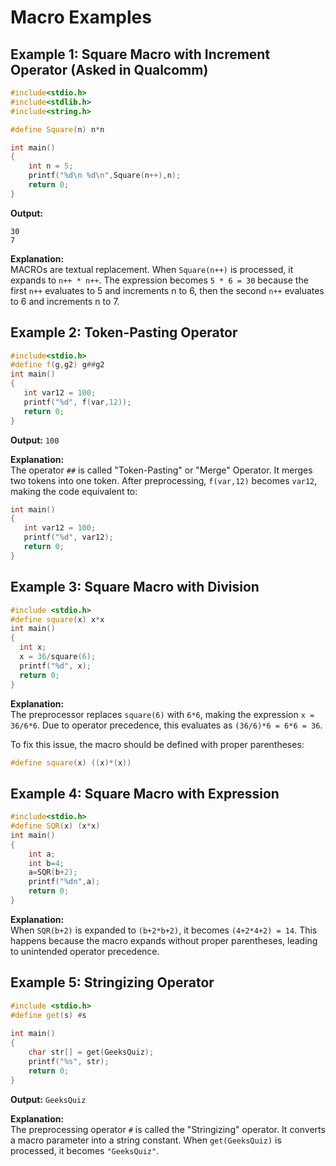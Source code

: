 # Macro Examples

## Example 1: Square Macro with Increment Operator (Asked in Qualcomm)

```cpp
#include<stdio.h>
#include<stdlib.h>
#include<string.h>

#define Square(n) n*n

int main()
{
    int n = 5;
    printf("%d\n %d\n",Square(n++),n);
    return 0;
}
```

**Output:** 
```
30
7
```

**Explanation:**  
MACROs are textual replacement. When `Square(n++)` is processed, it expands to `n++ * n++`. 
The expression becomes `5 * 6 = 30` because the first `n++` evaluates to 5 and increments n to 6, 
then the second `n++` evaluates to 6 and increments n to 7.

## Example 2: Token-Pasting Operator

```cpp
#include<stdio.h> 
#define f(g,g2) g##g2 
int main() 
{ 
   int var12 = 100; 
   printf("%d", f(var,12)); 
   return 0; 
}
```

**Output:** `100`

**Explanation:**  
The operator `##` is called "Token-Pasting" or "Merge" Operator. It merges two tokens into one token.
After preprocessing, `f(var,12)` becomes `var12`, making the code equivalent to:

```cpp
int main() 
{ 
   int var12 = 100; 
   printf("%d", var12); 
   return 0; 
}
```

## Example 3: Square Macro with Division

```cpp
#include <stdio.h>
#define square(x) x*x
int main()
{
  int x;
  x = 36/square(6);
  printf("%d", x);
  return 0;
}
```

**Explanation:**  
The preprocessor replaces `square(6)` with `6*6`, making the expression `x = 36/6*6`.
Due to operator precedence, this evaluates as `(36/6)*6 = 6*6 = 36`.

To fix this issue, the macro should be defined with proper parentheses:
```cpp
#define square(x) ((x)*(x))
```

## Example 4: Square Macro with Expression

```cpp
#include<stdio.h>
#define SQR(x) (x*x)
int main()
{
    int a;
    int b=4;
    a=SQR(b+2);
    printf("%dn",a);
    return 0;
}
```

**Explanation:**  
When `SQR(b+2)` is expanded to `(b+2*b+2)`, it becomes `(4+2*4+2) = 14`.
This happens because the macro expands without proper parentheses, leading to unintended operator precedence.

## Example 5: Stringizing Operator

```cpp
#include <stdio.h>
#define get(s) #s
 
int main()
{
    char str[] = get(GeeksQuiz);
    printf("%s", str);
    return 0;
}
```

**Output:** `GeeksQuiz`

**Explanation:**  
The preprocessing operator `#` is called the "Stringizing" operator. It converts a macro parameter into a string constant.
When `get(GeeksQuiz)` is processed, it becomes `"GeeksQuiz"`.